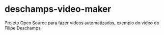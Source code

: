 # deschamps-video-maker
Projeto Open Source para fazer vídeos automatizados, exemplo do vídeo do Filipe Deschamps

